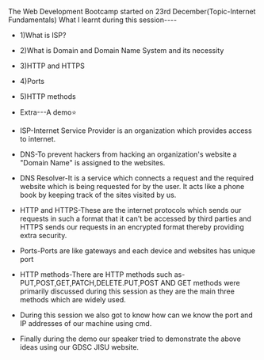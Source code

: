 The Web Development Bootcamp started on 23rd December(Topic-Internet Fundamentals)
What I learnt during this session----

- 1)What is ISP?
- 2)What is Domain and Domain Name System and its necessity
- 3)HTTP and HTTPS
- 4)Ports
- 5)HTTP methods
- Extra---A demo⭐


- ISP-Internet Service Provider is an organization which provides access to internet.
- DNS-To prevent hackers from hacking an organization's website a "Domain Name" is assigned to the websites.
- DNS Resolver-It is a service which connects a request and the required website which is being requested for by the user. It acts like a phone book by keeping track of    the sites visited by us.
- HTTP and HTTPS-These are the internet protocols which sends our requests in such a format that it can't be accessed by third parties and HTTPS sends our requests in an encrypted format thereby providing extra security.
- Ports-Ports are like gateways and each device and websites has unique port
- HTTP methods-There are HTTP methods such as-PUT,POST,GET,PATCH,DELETE.PUT,POST AND GET methods were primarily discussed during this session as they are the main three methods which are widely used.
- During this session we also got to know how can we know the port and IP addresses of our machine using cmd.
- Finally during the demo our speaker tried to demonstrate the above ideas using our GDSC JISU website.
